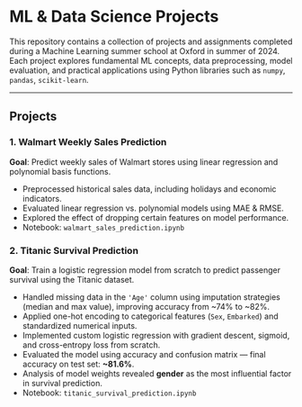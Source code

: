 # ML & Data Science Projects

This repository contains a collection of projects and assignments completed during a Machine Learning summer school at Oxford in summer of 2024.
Each project explores fundamental ML concepts, data preprocessing, model evaluation, and practical applications using Python libraries such as `numpy`, `pandas`, `scikit-learn`.

---

## Projects

### 1. Walmart Weekly Sales Prediction
**Goal**: Predict weekly sales of Walmart stores using linear regression and polynomial basis functions.

- Preprocessed historical sales data, including holidays and economic indicators.
- Evaluated linear regression vs. polynomial models using MAE & RMSE.
- Explored the effect of dropping certain features on model performance.
- Notebook: `walmart_sales_prediction.ipynb`

### 2. Titanic Survival Prediction
**Goal**: Train a logistic regression model from scratch to predict passenger survival using the Titanic dataset.

- Handled missing data in the `'Age'` column using imputation strategies (median and max value), improving accuracy from ~74% to ~82%.
- Applied one-hot encoding to categorical features (`Sex`, `Embarked`) and standardized numerical inputs.
- Implemented custom logistic regression with gradient descent, sigmoid, and cross-entropy loss from scratch.
- Evaluated the model using accuracy and confusion matrix — final accuracy on test set: **~81.6%**.
- Analysis of model weights revealed **gender** as the most influential factor in survival prediction.
- Notebook: `titanic_survival_prediction.ipynb`
